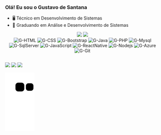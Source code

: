 ### Olá! Eu sou o Gustavo de Santana

- 🖥️ Técnico em Desenvolvimento de Sistemas
- 🌱 Graduando em Análise e Desenvolvimento de Sistemas



<div align="center">
  <img height="150em" src="https://github-readme-stats.vercel.app/api?username=gustavodesantana&show_icons=true&theme=dark&include_all_commits=true&count_private=true"/>
  <img height="150em" src="https://github-readme-stats.vercel.app/api/top-langs/?username=gustavodesantana&layout=compact&langs_count=7&theme=dark"/>
</div>
<div align=center>
<img alt="G-HTML" src="https://img.shields.io/badge/html5-%23E34F26.svg?style=for-the-badge&logo=html5&logoColor=white">
<img alt="G-CSS" src="https://img.shields.io/badge/css3-%231572B6.svg?style=for-the-badge&logo=css3&logoColor=white">
<img alt="G-Bootstrap" src="https://img.shields.io/badge/Bootstrap-563D7C?style=for-the-badge&logo=bootstrap&logoColor=white">
<img alt="G-Java" src="https://img.shields.io/badge/Java-ED8B00?style=for-the-badge&logo=java&logoColor=white">
<img alt="G-PHP" src="https://img.shields.io/badge/php-%23777BB4.svg?style=for-the-badge&logo=php&logoColor=white">
<img alt="G-Mysql" src="https://img.shields.io/badge/MySQL-00000F?style=for-the-badge&logo=mysql&logoColor=white">
<img alt="G-SqlServer" src="https://img.shields.io/badge/Microsoft_SQL_Server-CC2927?style=for-the-badge&logo=microsoft-sql-server&logoColor=white">
<img alt="G-JavaScript" src="https://img.shields.io/badge/JavaScript-323330?style=for-the-badge&logo=javascript&logoColor=F7DF1E">
<img alt="G-ReactNative" src="https://img.shields.io/badge/React_Native-20232A?style=for-the-badge&logo=react&logoColor=61DAFB">
<img alt="G-Nodejs" src="https://img.shields.io/badge/Node.js-43853D?style=for-the-badge&logo=node.js&logoColor=white">
<img alt="G-Azure" src="https://img.shields.io/badge/Microsoft_Azure-0089D6?style=for-the-badge&logo=microsoft-azure&logoColor=white">
<img alt="G-Git" src="https://img.shields.io/badge/Git-E34F26?style=for-the-badge&logo=git&logoColor=white">
</div>

  ##

<div> 
  <a href="https://instagram.com/santa.nuvem" target="_blank"><img src="https://img.shields.io/badge/-Instagram-%23E4405F?style=for-the-badge&logo=instagram&logoColor=white" target="_blank"></a>
  <a href = "mailto:santana.dev@hotmail.com"><img src="https://img.shields.io/badge/-Gmail-%23333?style=for-the-badge&logo=gmail&logoColor=white" target="_blank"></a>
  <a href=https://www.linkedin.com/in/gustavo-de-santana-lima-319661216 target="_blank"><img src="https://img.shields.io/badge/-LinkedIn-%230077B5?style=for-the-badge&logo=linkedin&logoColor=white" target="_blank"></a> 

  ![Snake animation](https://github.com/gustavodesantana/gustavodesantana/blob/output/github-contribution-grid-snake.svg)

</div> 
